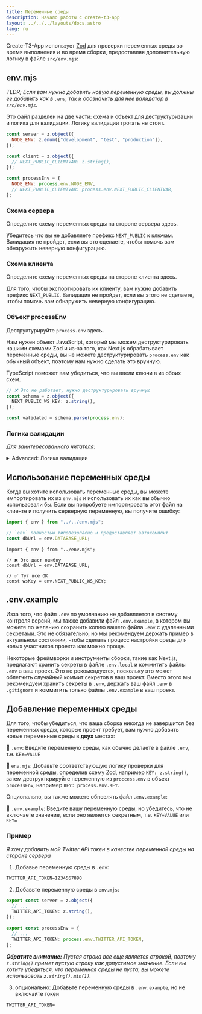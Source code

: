 ```yaml
---
title: Переменные среды
description: Начало работы с create-t3-app
layout: ../../../layouts/docs.astro
lang: ru
---
```


Create-T3-App использует [Zod](https://github.com/colinhacks/zod) для проверки переменных среды во время выполнения _и_ во время сборки, предоставляя дополнительную логику в файле `src/env.mjs`:

## env.mjs

_TLDR; Если вам нужно добавить новую переменную среды, вы должны ее добавить как в `.env`, так и обозначить для нее валидатор в `src/env.mjs`._

Это файл разделен на две части: схема и объект для деструктуризации и логика для валидации. Логику валидации трогать не стоит.

```ts:env.mjs
const server = z.object({
  NODE_ENV: z.enum(["development", "test", "production"]),
});

const client = z.object({
  // NEXT_PUBLIC_CLIENTVAR: z.string(),
});

const processEnv = {
  NODE_ENV: process.env.NODE_ENV,
  // NEXT_PUBLIC_CLIENTVAR: process.env.NEXT_PUBLIC_CLIENTVAR,
};
```

### Схема сервера

Определите схему переменных среды на стороне сервера здесь.

Убедитесь что вы не добавляете префикс `NEXT_PUBLIC` к ключам. Валидация не пройдет, если вы это сделаете, чтобы помочь вам обнаружить неверную конфигурацию.

### Схема клиента

Определите схему переменных среды на стороне клиента здесь.

Для того, чтобы экспортировать их клиенту, вам нужно добавить префикс `NEXT_PUBLIC`. Валидация не пройдет, если вы этого не сделаете, чтобы помочь вам обнаружить неверную конфигурацию.

### Объект processEnv

Деструктурируйте `process.env` здесь.

Нам нужен объект JavaScript, который мы можем деструктурировать нашими схемами Zod и из-за того, как Next.js обрабатывает переменные среды, вы не можете деструктурировать `process.env` как обычный объект, поэтому нам нужно сделать это вручную.

TypeScript поможет вам убедиться, что вы ввели ключи в из обоих схем.

```ts
// ❌ Это не работает, нужно деструктурировать вручную
const schema = z.object({
  NEXT_PUBLIC_WS_KEY: z.string(),
});

const validated = schema.parse(process.env);
```

### Логика валидации

_Для заинтересованного читателя:_

<details>
<summary>Advanced: Логика валидации</summary>

В зависемости от среды (сервер или клиент) мы валидируем либо обе, либо только клиентскую схему. Это значить, что, несмотря на то, что серверные переменные будут иметь значение `undefined`, валидация пройдет успешно. Это значит что у нас есть единая входная точка для всех переменных среды.

```ts:env.mjs
const isServer = typeof window === "undefined";

const merged = server.merge(client);
const parsed = isServer
  ? merged.safeParse(processEnv)  // <-- Если на сервере, валидировать все переменные
  : client.safeParse(processEnv); // <-- Если на клиенте, только клиентские

if (parsed.success === false) {
  console.error(
    "❌ Invalid environment variables:\n",
    ...formatErrors(parsed.error.format()),
  );
  throw new Error("Invalid environment variables");
}
```

Затем мы используем объект Proxy чтобы выкидывать ошибки, если вы попытаетесь получить доступ к серверным переменным среды на клиенте.

```ts:env.mjs
// Прокси позволяет переопределить геттер
export const env = new Proxy(parsed.data, {
  get(target, prop) {
    if (typeof prop !== "string") return undefined;
    // На клиенте разрешаются только переменные начинающиеся с NEXT_PUBLIC_
    if (!isServer && !prop.startsWith("NEXT_PUBLIC_"))
      throw new Error(
        "❌ Attempted to access serverside environment variable on the client",
      );
    return target[prop]; // <-- В противном случае, возвращаем нужное значение
  },
});
```

</details>

## Использование переменных среды

Когда вы хотите использовать переменные среды, вы можете импортировать их из `env.mjs` и использовать их как вы обычно использовали бы. Если вы попробуете импортировать этот файл на клиенте и получить серверную переменную, вы получите ошибку:

```ts:pages/api/hello.ts
import { env } from "../../env.mjs";

// `env` полностью типобезопасно и предоставляет автокомплит
const dbUrl = env.DATABASE_URL;
```

```ts:pages/index.tsx
import { env } from "../env.mjs";

// ❌ Это даст ошибку
const dbUrl = env.DATABASE_URL;

// ✅ Тут все ОК
const wsKey = env.NEXT_PUBLIC_WS_KEY;
```

## .env.example

Изза того, что файл `.env` по умолчанию не добавляется в систему контроля версий, мы также добавили файл `.env.example`, в котором вы можете по желанию сохранить копию вашего файла `.env` с удаленными секретами. Это не обязательно, но мы рекомендуем держать пример в актуальном состоянии, чтобы сделать процесс настройки среды для новых участников проекта как можно проще.

Некоторые фреймворки и инструменты сборки, такие как Next.js, предлагают хранить секреты в файле `.env.local` и коммитить файлы `.env` в ваш проект. Это не рекомендуется, поскольку это может облегчить случайный коммит секретов в ваш проект. Вместо этого мы рекомендуем хранить секреты в `.env`, держать ваш файл `.env` в `.gitignore` и коммитить только файлы `.env.example` в ваш проект.

## Добавление переменных среды

Для того, чтобы убедиться, что ваша сборка никогда не завершится без переменных среды, которые проект требует, вам нужно добавить новые переменные среды в **двух** местах:

📄 `.env`: Введите переменную среды, как обычно делаете в файле `.env`, т.е. `KEY=VALUE`

📄 `env.mjs`: Добавьте соответствующую логику проверки для переменной среды, определив схему Zod, например `KEY: z.string()`, затем деструкткрируйте переменную из `proccess.env` в объект `processEnv`, например `KEY: process.env.KEY`.

Опционально, вы также можете обновлять файл `.env.example`:

📄 `.env.example`: Введите вашу переменную среды, но убедитесь, что не включаете значение, если оно является секретным, т.е. `KEY=VALUE` или `KEY=`

### Пример

_Я хочу добавить мой Twitter API токен в качестве переменной среды на стороне сервера_

1. Добавье переменную среды в `.env`:

```
TWITTER_API_TOKEN=1234567890
```

2. Добавьте переменную среды в `env.mjs`:

```ts
export const server = z.object({
  // ...
  TWITTER_API_TOKEN: z.string(),
});

export const processEnv = {
  // ...
  TWITTER_API_TOKEN: process.env.TWITTER_API_TOKEN,
};
```

_**Обратите внимание:** Пустая строка все еще является строкой, поэтому `z.string()` примет пустую строку как допустимое значение. Если вы хотите убедиться, что переменная среды не пуста, вы можете использовать `z.string().min(1)`._

3. опционально: Добавьте переменную среды в `.env.example`, но не включайте токен

```
TWITTER_API_TOKEN=
```
